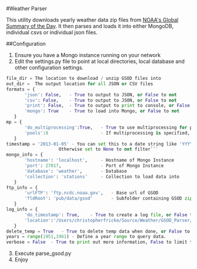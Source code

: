 #Weather Parser

This utility downloads yearly weather data zip files from
[NOAA's Global Summary of the Day](https://www.ncdc.noaa.gov/cgi-bin/res40.pl).  It then parses and loads it into
either MongoDB, individual csvs or individual json files.

##Configuration
1. Ensure you have a Mongo instance running on your network
2. Edit the settings.py file to point at local directories, local database and other configuration settings.
```python
file_dir = The location to download / unzip GSOD files into
out_dir =  The output location for all JSON or CSV files
formats = {
       'json': False,   - True to output to JSON, or False to not
       'csv': False,    - True to output to JSON, or False to not
       'print': False,  - True to output to print to console, or False to not
       'mongo': True    - True to load into Mongo, or False to not
   }
mp = {
       'do_multiprocessing':True,   - True to use multiprocessing for parsing the weather files, or false to use a single process
       'pools':8                    - If multiprocessing is specified, this is the number of processes used
   }
timestamp = '2013-01-05' - You can set this to a date string like 'YYYY-MM-DD' to filter only newer records
                    Otherwise set to None to not filter```
mongo_info = {
       'hostname': 'localhost',     - Hostname of Mongo Instance
       'port': 27017,               - Port of Mongo Instance
       'database': 'weather',       - Database
       'collection': 'stations'     - Collection to load data into
   }
ftp_info = {
       'urlFTP': 'ftp.ncdc.noaa.gov',   - Base url of GSOD
       'fldRoot': 'pub/data/gsod'       - Subfolder containing GSOD zip files
   }
log_info = {
       'do_timestamp': True,    - True to create a log file, or False to not log
       'location':'/Users/christopherfricke/Source/Weather/GSOD_Parser/logs/gsod.log'   - Location of log file
   }
delete_temp = True   - True to delete temp data when done, or False to keep temp data (loooots of data)
years = range(1951,1961) - Define a year range to query data.
verbose = False  - True to print out more information, False to limit the amount of printouts to console
```
3. Execute parse_gsod.py
4. Enjoy